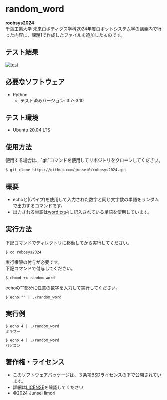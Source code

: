 # random_word

**roobsys2024**    
千葉工業大学 未来ロボティクス学科2024年度ロボットシステム学の講義内で行った内容に、課題1で作成したファイルを追加したものです。

## テスト結果
[![test](https://github.com/junsei0/robosys2024/actions/workflows/test.yml/badge.svg)](https://github.com/junsei0/robosys2024/actions/workflows/test.yml)

## 必要なソフトウェア
- Python
  - テスト済みバージョン: 3.7~3.10

## テスト環境
- Ubuntu 20.04 LTS

## 使用方法
使用する場合は、"git"コマンドを使用してリポジトリをクローンしてください。
```
$ git clone https://github.com/junsei0/robosys2024.git
```

## 概要
- echoと|(パイプ)を使用して入力された数字と同じ文字数の単語をランダムで出力するコマンドです。  
- 出力される単語は[word.txt](https://github.com/junsei0/robosys2024/blob/main/word.txt)内に記入されている単語を使用しています。

## 実行方法
下記コマンドでディレクトリに移動してから実行してください。
```
$ cd robosys2024
```
実行権限の付与が必要です。  
下記コマンドで付与してください。  
```
$ chmod +x random_word
```
echoの""部分に任意の数字を入力して実行してください。
```
$ echo "" | ./random_word
```
## 実行例
```
$ echo 4 | ./random_word
ミキサー

$ echo 4 | ./random_word
パソコン
```

## 著作権・ライセンス
- このソフトウェアパッケージは、３条項BSDライセンスの下で公開されています。
- 詳細は[LICENSE](https://github.com/junsei0/robosys2024/blob/main/LICENSE)を確認してください
- ©︎2024 Junsei Iimori

